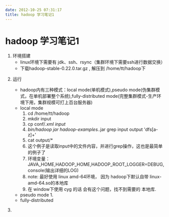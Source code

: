 ```yaml
---
date: 2012-10-25 07:31:17
title: hadoop 学习笔记1
---
```



<h1>
	hadoop 学习笔记1
</h1>
<ol>
	<li>
		环境搭建
		<ul>
			<li>
				linux环境下需要有 jdk、ssh、rsync（集群环境下需要ssh进行数据交换）
			</li>
			<li>
				下载hadoop-stable-0.22.0.tar.gz , 解压到 /home/tt/hadoop下
			</li>
		</ul>
	</li>
	<li>
		<p>
			运行
		</p>
		<ul>
			<li>
				hadoop内有三种模式：local mode(单机模式),pseudo mode(伪集群模式，在单机部署整个系统),fully-distributed mode(完整集群模式-生产环境下用，集群规模可打上百台服务器)
			</li>
			<li>
				local mode
				<ol>
					<li>
						cd /home/tt/hadoop
					</li>
					<li>
						mkdir input
					</li>
					<li>
						cp conf/<em>.xml input</em> 
					</li>
<em> </em> 
					<li>
						<em>bin/hadoop jar hadoop-examples.</em>.jar grep input output 'dfs[a-z]+'
					</li>
					<li>
						cat output/*
					</li>
					<li>
						这个例子是读取input中的文件内容，并进行grep操作，这也是最简单的例子了
					</li>
					<li>
						环境变量： JAVA_HOME,HADOOP_HOME,HADOOP_ROOT_LOGGER=DEBUG,console(输出详细的LOG)
					</li>
					<li>
						note: 最好使用 linux amd-64环境， 因为 hadoop下默认自带 linux-amd-64.so的本地库
					</li>
					<li>
						在 window下使用 cyg 的话 会有这个问题，找不到需要的 本地库.
					</li>
				</ol>
			</li>
			<li>
				pseudo mode
1.
			</li>
			<li>
				fully-distributed&nbsp;
			</li>
		</ul>
	</li>
	<li>
		<p>
			&nbsp; &nbsp;
		</p>
		<p>
			<br />
		</p>
	</li>
</ol>